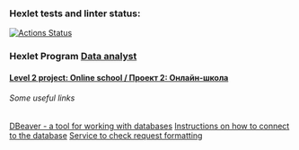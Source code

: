 ### Hexlet tests and linter status:
[![Actions Status](https://github.com/paalso/data-analytics-project-96/actions/workflows/hexlet-check.yml/badge.svg)](https://github.com/paalso/data-analytics-project-96/actions)

### Hexlet Program [Data analyst](https://ru.hexlet.io/programs/data-analytics)

#### [Level 2 project: Online school / Проект 2: Онлайн-школа](https://ru.hexlet.io/programs/data-analytics/projects/962)

###### Some useful links
[DBeaver - a tool for working with databases](https://dbeaver.io/download/)
[Instructions on how to connect to the database](https://dbeaver.com/docs/wiki/Create-Connection/)
[Service to check request formatting](https://online.sqlfluff.com/)
